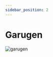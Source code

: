 ```yaml
---
sidebar_position: 2
---
```


# Garugen

![garugen](https://vwiki.valorserver.com/api/item/picture/garugen)
